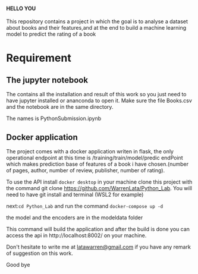 #### HELLO YOU

This repository contains a project in which the goal is to analyse a dataset about books and their features,and at the end to build a machine learning model to predict the rating of a book

# Requirement

## The jupyter notebook 
The contains all the installation and result of this work so you just need to have jupyter installed or ananconda to open it.
Make sure the file Books.csv and the notebook are in the same directory.

The names is PythonSubmission.ipynb

## Docker application

The project comes with a docker application writen in flask, the only operational endpoint at this time is /training​/train​/model​/predic endPoint which 
makes prediction base of features of a book i have chosen.(number of pages, author, number of review, publisher, number of rating).

To use the API install `docker desktop` in your machine clone this project with the command git clone https://github.com/WarrenLata/Python_Lab.
You will need to have git install and terminal (WSL2 for example)

next:`cd Python_Lab`
and run the command `docker-compose up -d`

the model and the encoders are in the modeldata folder

This command will build the application and after the build is done you can access the api in http://localhost:8002/ on your machine.

Don't hesitate to write me at latawarren@gmail.com if you have any remark of suggestion on this work.

Good bye




